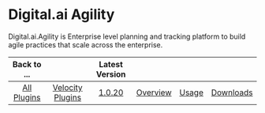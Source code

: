 
Digital.ai Agility
==================

Digital.ai.Agility is Enterprise level planning and tracking platform to build agile practices that scale across the enterprise.

|Back to ...||Latest Version||||
| :---: | :---: | :---: | :---: | :---: | :---: |
|[All Plugins](../../index.md)|[Velocity Plugins](../README.md)|[1.0.20](https://raw.githubusercontent.com/UrbanCode/IBM-UCV-PLUGINS/main/files/ucv-ext-agility/ucv-ext-agility-1.0.20.tar.zip)|[Overview](overview.md)|[Usage](usage.md)|[Downloads](downloads.md)|
